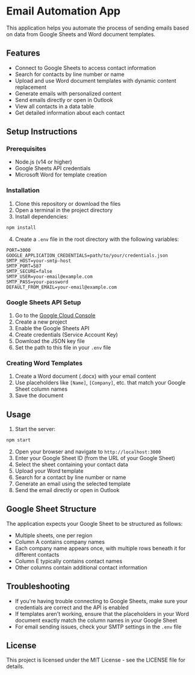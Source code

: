 # Email Automation App

This application helps you automate the process of sending emails based on data from Google Sheets and Word document templates.

## Features

- Connect to Google Sheets to access contact information
- Search for contacts by line number or name
- Upload and use Word document templates with dynamic content replacement
- Generate emails with personalized content
- Send emails directly or open in Outlook
- View all contacts in a data table
- Get detailed information about each contact

## Setup Instructions

### Prerequisites

- Node.js (v14 or higher)
- Google Sheets API credentials
- Microsoft Word for template creation

### Installation

1. Clone this repository or download the files
2. Open a terminal in the project directory
3. Install dependencies:

```bash
npm install
```

4. Create a `.env` file in the root directory with the following variables:

```
PORT=3000
GOOGLE_APPLICATION_CREDENTIALS=path/to/your/credentials.json
SMTP_HOST=your-smtp-host
SMTP_PORT=587
SMTP_SECURE=false
SMTP_USER=your-email@example.com
SMTP_PASS=your-password
DEFAULT_FROM_EMAIL=your-email@example.com
```

### Google Sheets API Setup

1. Go to the [Google Cloud Console](https://console.cloud.google.com/)
2. Create a new project
3. Enable the Google Sheets API
4. Create credentials (Service Account Key)
5. Download the JSON key file
6. Set the path to this file in your `.env` file

### Creating Word Templates

1. Create a Word document (.docx) with your email content
2. Use placeholders like `[Name]`, `[Company]`, etc. that match your Google Sheet column names
3. Save the document

## Usage

1. Start the server:

```bash
npm start
```

2. Open your browser and navigate to `http://localhost:3000`
3. Enter your Google Sheet ID (from the URL of your Google Sheet)
4. Select the sheet containing your contact data
5. Upload your Word template
6. Search for a contact by line number or name
7. Generate an email using the selected template
8. Send the email directly or open in Outlook

## Google Sheet Structure

The application expects your Google Sheet to be structured as follows:

- Multiple sheets, one per region
- Column A contains company names
- Each company name appears once, with multiple rows beneath it for different contacts
- Column E typically contains contact names
- Other columns contain additional contact information

## Troubleshooting

- If you're having trouble connecting to Google Sheets, make sure your credentials are correct and the API is enabled
- If templates aren't working, ensure that the placeholders in your Word document exactly match the column names in your Google Sheet
- For email sending issues, check your SMTP settings in the `.env` file

## License

This project is licensed under the MIT License - see the LICENSE file for details.

